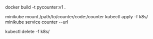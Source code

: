 docker build -t pycounter:v1 .

minikube mount /path/to/counter/code:/counter
kubectl apply -f k8s/
minikube service counter --url

kubectl delete -f k8s/
